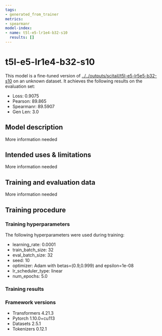 ```yaml
---
tags:
- generated_from_trainer
metrics:
- spearmanr
model-index:
- name: t5l-e5-lr1e4-b32-s10
  results: []
---
```


<!-- This model card has been generated automatically according to the information the Trainer had access to. You
should probably proofread and complete it, then remove this comment. -->

# t5l-e5-lr1e4-b32-s10

This model is a fine-tuned version of [../../outputs/scitail/t5l-e5-lr5e5-b32-s10](https://huggingface.co/../../outputs/scitail/t5l-e5-lr5e5-b32-s10) on an unknown dataset.
It achieves the following results on the evaluation set:
- Loss: 0.9075
- Pearson: 89.865
- Spearmanr: 89.5907
- Gen Len: 3.0

## Model description

More information needed

## Intended uses & limitations

More information needed

## Training and evaluation data

More information needed

## Training procedure

### Training hyperparameters

The following hyperparameters were used during training:
- learning_rate: 0.0001
- train_batch_size: 32
- eval_batch_size: 32
- seed: 10
- optimizer: Adam with betas=(0.9,0.999) and epsilon=1e-08
- lr_scheduler_type: linear
- num_epochs: 5.0

### Training results



### Framework versions

- Transformers 4.21.3
- Pytorch 1.10.0+cu113
- Datasets 2.5.1
- Tokenizers 0.12.1
